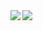 <a href="https://github.com/anuraghazra/github-readme-stats">
  <img align="left" src="https://github-readme-stats.vercel.app/api?username=jiko797torayo&bg_color=30,e96443,904e95&title_color=fff&text_color=fff&icon_color=fff&count_private=true&show_icons=true" />
</a>
<a href="https://github.com/anuraghazra/github-readme-stats">
  <img align="left" src="https://github-readme-stats.vercel.app/api/top-langs/?username=jiko797torayo&layout=compact&hide=swift&bg_color=30,e96443,904e95&title_color=fff&text_color=fff&icon_color=fff&count_private=true&show_icons=true" />
</a>
